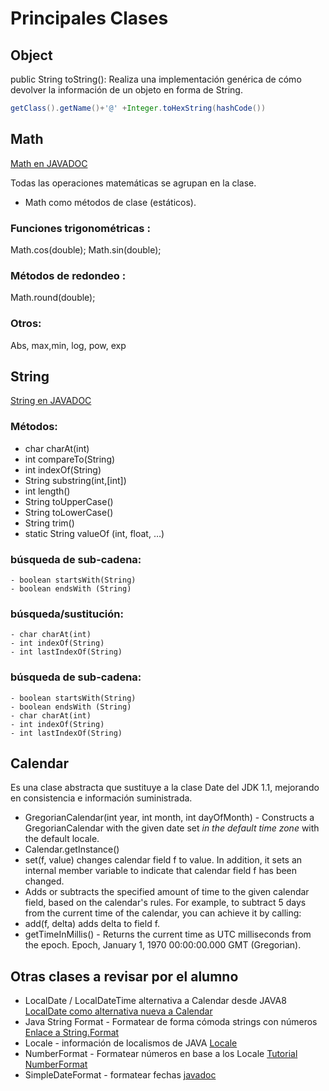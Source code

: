 # Principales Clases
## Object
public String toString(): Realiza una implementación genérica de cómo devolver la información de un objeto en forma de String.
```java
getClass().getName()+'@' +Integer.toHexString(hashCode()) 
```

## Math
[Math en JAVADOC](https://docs.oracle.com/en/java/javase/11/docs/api/java.base/java/lang/Math.html)

Todas las operaciones matemáticas se agrupan en la clase.
- Math como métodos de clase (estáticos).
### Funciones trigonométricas :
Math.cos(double);
Math.sin(double);
### Métodos de redondeo :
Math.round(double);
### Otros:
Abs, max,min, log, pow, exp

## String
[String en JAVADOC](https://docs.oracle.com/en/java/javase/11/docs/api/java.base/java/lang/String.html)
### Métodos:
- char charAt(int)
- int compareTo(String)
- int indexOf(String) 
- String substring(int,[int])
- int length()
- String toUpperCase()
- String toLowerCase()
- String trim()
- static String valueOf (int, float, …)
### búsqueda de sub-cadena:
    - boolean startsWith(String)
    - boolean endsWith (String)
### búsqueda/sustitución:
    - char charAt(int)
    - int indexOf(String)
    - int lastIndexOf(String)
### búsqueda de sub-cadena:
    - boolean startsWith(String)
    - boolean endsWith (String)
    - char charAt(int)
    - int indexOf(String)
    - int lastIndexOf(String)

## Calendar

Es una clase abstracta que sustituye a la clase Date del JDK 1.1, mejorando en consistencia e información suministrada.
- GregorianCalendar(int year, int month, int dayOfMonth) - Constructs a GregorianCalendar with the given date set *in the default time zone* with the default locale.
- Calendar.getInstance()
- set(f, value) changes calendar field f to value. In addition, it sets an internal member variable to indicate that calendar field f has been changed.
- Adds or subtracts the specified amount of time to the given calendar field, based on the calendar's rules. For example, to subtract 5 days from the current time of the calendar, you can achieve it by calling:
- add(f, delta) adds delta to field f. 
- getTimeInMillis() - Returns the current time as UTC milliseconds from the epoch. Epoch, January 1, 1970 00:00:00.000 GMT (Gregorian).

## Otras clases a revisar por el alumno
- LocalDate / LocalDateTime alternativa a Calendar desde JAVA8
[LocalDate como alternativa nueva a Calendar](http://tutorials.jenkov.com/java-date-time/localdate.html)
- Java String Format - Formatear de forma cómoda strings con números
[Enlace a String.Format](https://dzone.com/articles/java-string-format-examples)
- Locale - información de localismos de JAVA
[Locale](http://tutorials.jenkov.com/java-internationalization/locale.html)
- NumberFormat - Formatear números en base a los Locale
[Tutorial NumberFormat](https://www.geeksforgeeks.org/numberformat-class-java/)
- SimpleDateFormat - formatear fechas
[javadoc](https://docs.oracle.com/javase/7/docs/api/java/text/SimpleDateFormat.html)
